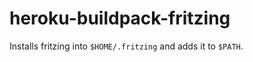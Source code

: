 heroku-buildpack-fritzing
=========================

Installs fritzing into `$HOME/.fritzing` and adds it to `$PATH`. 

